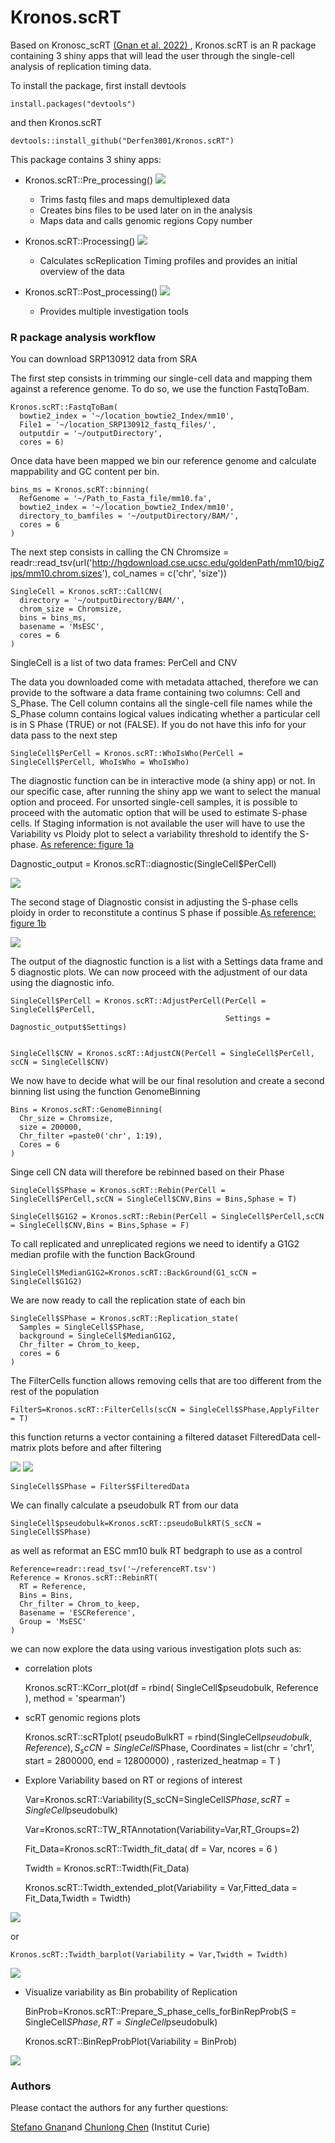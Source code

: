 # Kronos.scRT

Based on Kronosc_scRT <a href="https://www.nature.com/articles/s41467-022-30043-x" title="(Gnan et al. 2022)">(Gnan et al. 2022) </a>, Kronos.scRT is an R package containing 3 shiny apps that will lead the user through the single-cell analysis of replication timing data. 

To install the package, first install devtools 

    install.packages("devtools")

and then Kronos.scRT

    devtools::install_github("Derfen3001/Kronos.scRT")

This package contains 3 shiny apps:

- Kronos.scRT::Pre_processing()
![](https://github.com/Derfen3001/Kronos.scRT/blob/master/img/Pre.png)
    -   Trims fastq files and maps demultiplexed data 
    -   Creates bins files to be used later on in the analysis
    -   Maps data and calls genomic regions Copy number
    
- Kronos.scRT::Processing()
![](https://github.com/Derfen3001/Kronos.scRT/blob/master/img/Pro.png)
    - Calculates scReplication Timing profiles and provides an initial overview of the data

- Kronos.scRT::Post_processing()
![](https://github.com/Derfen3001/Kronos.scRT/blob/master/img/Post.png)
    - Provides multiple investigation tools
    
### R package analysis workflow

You can download SRP130912 data from SRA

The first step consists in trimming our single-cell data and mapping them against a reference genome. To do so, we use the function FastqToBam.

    Kronos.scRT::FastqToBam(
      bowtie2_index = '~/location_bowtie2_Index/mm10',
      File1 = '~/location_SRP130912_fastq_files/',
      outputdir = '~/outputDirectory',
      cores = 6)

Once data have been mapped we bin our reference genome and calculate mappability and GC content per bin.

    bins_ms = Kronos.scRT::binning(
      RefGenome = '~/Path_to_Fasta_file/mm10.fa',
      bowtie2_index = '~/location_bowtie2_Index/mm10',
      directory_to_bamfiles = '~/outputDirectory/BAM/',
      cores = 6
    )
    
The next step consists in calling the CN
Chromsize = readr::read_tsv(url('http://hgdownload.cse.ucsc.edu/goldenPath/mm10/bigZips/mm10.chrom.sizes'), col_names = c('chr', 'size'))


    SingleCell = Kronos.scRT::CallCNV(
      directory = '~/outputDirectory/BAM/',
      chrom_size = Chromsize,
      bins = bins_ms,
      basename = 'MsESC',
      cores = 6
    )

SingleCell is a list of two data frames: PerCell and CNV

The data you downloaded come with metadata attached, therefore we can provide to the software a data frame containing two columns: Cell and S_Phase. The Cell column contains all the single-cell file names while the S_Phase column contains logical values indicating whether a particular cell is in S Phase (TRUE) or not (FALSE). If you do not have this info for your data pass to the next step

    SingleCell$PerCell = Kronos.scRT::WhoIsWho(PerCell = SingleCell$PerCell, WhoIsWho = WhoIsWho)
    
The diagnostic function can be in interactive mode (a shiny app) or not. In our specific case, after running the shiny app we want to select the manual option and proceed. For unsorted single-cell samples, it is possible to proceed with the automatic option that will be used to estimate S-phase cells. If Staging information is not available the user will have to use the Variability vs Ploidy plot to select a variability threshold to identify the S-phase.  <a href="https://github.com/CL-CHEN-Lab/Kronos_scRT" title="Kronos_scRT">As reference: figure 1a</a>

Dagnostic_output = Kronos.scRT::diagnostic(SingleCell$PerCell)

![](https://github.com/Derfen3001/Kronos.scRT/blob/master/img/Diagnostic1.png)

The second stage of Diagnostic consist in adjusting the S-phase cells ploidy in order to reconstitute a continus S phase if possible.<a href="https://github.com/CL-CHEN-Lab/Kronos_scRT" title="Kronos_scRT">As reference: figure 1b</a>

![](https://github.com/Derfen3001/Kronos.scRT/blob/master/img/Diagnostic2.png)

The output of the diagnostic function is a list with a Settings data frame and 5 diagnostic plots. We can now proceed with the adjustment of our data using the diagnostic info.


    SingleCell$PerCell = Kronos.scRT::AdjustPerCell(PerCell = SingleCell$PerCell,
                                                    Settings = Dagnostic_output$Settings)
                                                    
                                                    
    SingleCell$CNV = Kronos.scRT::AdjustCN(PerCell = SingleCell$PerCell, scCN = SingleCell$CNV)
    
We now have to decide what will be our final resolution and create a second binning list using the function GenomeBinning

    Bins = Kronos.scRT::GenomeBinning(
      Chr_size = Chromsize,
      size = 200000,
      Chr_filter =paste0('chr', 1:19),
      Cores = 6
    )

Singe cell CN data will therefore be rebinned based on their Phase

    SingleCell$SPhase = Kronos.scRT::Rebin(PerCell = SingleCell$PerCell,scCN = SingleCell$CNV,Bins = Bins,Sphase = T)

    SingleCell$G1G2 = Kronos.scRT::Rebin(PerCell = SingleCell$PerCell,scCN = SingleCell$CNV,Bins = Bins,Sphase = F)

To call replicated and unreplicated regions we need to identify a G1G2 median profile with the function BackGround

    SingleCell$MedianG1G2=Kronos.scRT::BackGround(G1_scCN = SingleCell$G1G2)

We are now ready to call the replication state of each bin

    SingleCell$SPhase = Kronos.scRT::Replication_state(
      Samples = SingleCell$SPhase,
      background = SingleCell$MedianG1G2,
      Chr_filter = Chrom_to_keep,
      cores = 6
    )

The FilterCells function allows removing cells that are too different from the rest of the population 
    
    FilterS=Kronos.scRT::FilterCells(scCN = SingleCell$SPhase,ApplyFilter = T)

this function returns a vector containing a filtered dataset FilteredData cell-matrix plots before and after filtering

![](https://github.com/Derfen3001/Kronos.scRT/blob/master/img/BeforeF.png) ![](https://github.com/Derfen3001/Kronos.scRT/blob/master/img/AfterF.png)



    SingleCell$SPhase = FilterS$FilteredData

We can finally calculate a pseudobulk RT from our data 

    SingleCell$pseudobulk=Kronos.scRT::pseudoBulkRT(S_scCN = SingleCell$SPhase)

as well as reformat an ESC mm10 bulk RT bedgraph to use as a control

    Reference=readr::read_tsv('~/referenceRT.tsv')
    Reference = Kronos.scRT::RebinRT(
      RT = Reference,
      Bins = Bins,
      Chr_filter = Chrom_to_keep,
      Basename = 'ESCReference',
      Group = 'MsESC'
    )

we can now explore the data using various investigation plots such as:
- correlation plots
    
    Kronos.scRT::KCorr_plot(df = rbind(
      SingleCell$pseudobulk,
      Reference
    ), method = 'spearman')


- scRT genomic regions plots

    Kronos.scRT::scRTplot(
      pseudoBulkRT = rbind(SingleCell$pseudobulk,
                           Reference),
      S_scCN = SingleCell$SPhase,
      Coordinates = list(chr = 'chr1', start = 2800000, end = 12800000) ,
      rasterized_heatmap = T
    )

- Explore Variability based on RT or regions of interest

    Var=Kronos.scRT::Variability(S_scCN=SingleCell$SPhase,scRT=SingleCell$pseudobulk)
    
    Var=Kronos.scRT::TW_RTAnnotation(Variability=Var,RT_Groups=2)
    
    Fit_Data=Kronos.scRT::Twidth_fit_data(
                              df = Var,
                              ncores = 6
                            )
                            
     Twidth = Kronos.scRT::Twidth(Fit_Data)
     
    Kronos.scRT::Twidth_extended_plot(Variability = Var,Fitted_data = Fit_Data,Twidth = Twidth)
    
![](https://github.com/Derfen3001/Kronos.scRT/blob/master/img/TW_extended.png)
    
or

    Kronos.scRT::Twidth_barplot(Variability = Var,Twidth = Twidth)

![](https://github.com/Derfen3001/Kronos.scRT/blob/master/img/TW.png)

- Visualize variability as Bin probability of Replication

    BinProb=Kronos.scRT::Prepare_S_phase_cells_forBinRepProb(S = SingleCell$SPhase,RT = SingleCell$pseudobulk)

    Kronos.scRT::BinRepProbPlot(Variability = BinProb)

![](https://github.com/Derfen3001/Kronos.scRT/blob/master/img/BinProb.png)


### Authors

Please contact the authors for any further questions:

[Stefano Gnan](mailto:stefano.gnan@curie.fr)and [Chunlong Chen](mailto:chunlong.chen@curie.fr) (Institut Curie)

